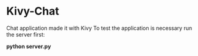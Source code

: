 # Kivy-Chat
Chat application made it with Kivy
To test the application is necessary run the server first:

**python server.py**

